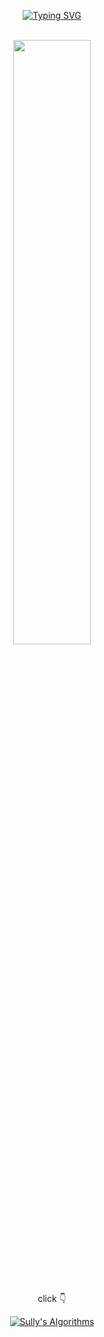 <div align=center>

[![Typing SVG](https://readme-typing-svg.demolab.com?font=Fira+Code&duration=3000&pause=1000&color=628FD9&center=true&width=500&height=70&lines=A+ship+in+harbor+is+safe%2C;but+that+is+not+what+ships+are+built+for.;-+John+A.+Shedd)](https://git.io/typing-svg)

<br>
    
<a href="https://github.com/anuraghazra/github-readme-stats">
    <img width=49.8% src="https://github-readme-stats.vercel.app/api?username=won4885&hide_border=true&show_icons=true&theme=tokyonight" />
</a>

<br><br>
    
click 👇
    
[![Sully's Algorithms](https://whal.eu/i/BpblJMqn)](https://won4885.github.io)

 </div>
